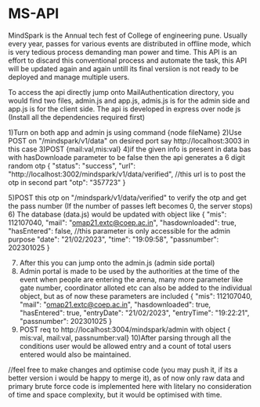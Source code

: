# MS-API
MindSpark is the Annual tech fest of College of engineering pune.
Usually every year, passes for various events are distributed in offline mode, which is very tedious process demanding man power and time.
This API is an effort to discard this conventional process and automate the task, this API will be updated again and again untill its final versiion is not 
ready to be deployed and manage multiple users.

To access the api directly jump onto MailAuthentication directory, you would find two files, admin.js and app.js, admis.js is for the admin side and
app.js is for the client side. 
The api is developed in express over node js (Install all the dependencies required first)

1)Turn on both app and admin js using command {node fileName}
2)Use POST on "/mindspark/v1/data" on desired port say http://localhost:3003 in this case
3)POST {mail:val,mis:val}
4)if the given info is present in data bas with hasDownloade parameter to be false then the api generates a 6 digit random otp
{
    "status": "success",
    "url": "http://localhost:3002/mindspark/v1/data/verified", //this url is to post the otp in second part
    "otp": "357723"
}

5)POST this otp on "/mindspark/v1/data/verified" to verify the otp and get the pass number (If the number of passes left becomes 0, the server stops)
6) The database (data.js) would be updated with object like  {
    "mis": 112107040,
    "mail": "omap21.extc@coep.ac.in",
    "hasdownloaded": true,
    "hasEntered": false, //this parameter is only accessible for the admin purpose
    "date": "21/02/2023",
    "time": "19:09:58",
    "passnumber": 202301025
  }
  
  7) After this you can jump onto the admin.js (admin side portal) 
  8) Admin portal is made to be used by the authorities at the time of the event when people are entering the arena, many more parameter
   like gate number, coordinator alloted etc can also be added to the individual object, but as of now these parameters are included
   {
    "mis": 112107040,
    "mail": "omap21.extc@coep.ac.in",
    "hasdownloaded": true,
    "hasEntered": true,
    "entryDate": "21/02/2023",
    "entryTime": "19:22:21",
    "passnumber": 202301025
  }
  9) POST req to http://localhost:3004/mindspark/admin with object
  { mis:val, mail:val, passnumber:val}
  10)After parsing through all the conditions user would be allowed entry and a count of total users entered would also be maintained.
  
  //feel free to make changes and optimise code (you may push it, if its a better version i would be happy to merge it), as of now only raw data and 
primary  brute force code is implemented here with litelary no consideration of time and space complexity, but it would be optimised with time.
